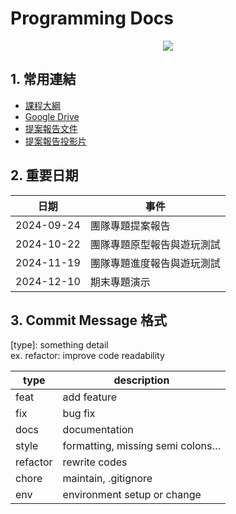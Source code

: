 # Programming Docs

<p align="center">
  <img src="https://github.com/user-attachments/assets/34026b7a-31bf-492a-bd6a-a06167b14c2a" />
</p>

## 1. 常用連結

- [課程大綱](https://docs.google.com/presentation/d/1krKr0OdGR10qgUeqE6tbULMVW2ATPSr2tzoz90cVzog/pub?start=false&loop=false&delayms=3000&slide=id.p)
- [Google Drive](https://drive.google.com/drive/folders/1nNgHqLPPTj1exCAJtX3XxMzU9nOxiPH9?usp=sharing)
- [提案報告文件](https://docs.google.com/document/d/13FGwkP3y7VyMErtGgeR99rVdRfxeZmFGPtN8chSEnrQ/edit)
- [提案報告投影片](https://docs.google.com/presentation/d/1sA1HcqPVVMrdIvrPv8ivGFc7X9QmFoM73P36uMaTDUU/edit)

## 2. 重要日期

| 日期            | 事件                        |
|-----------------|----------------------------|
| 2024-09-24      | 團隊專題提案報告              |
| 2024-10-22      | 團隊專題原型報告與遊玩測試      |
| 2024-11-19      | 團隊專題進度報告與遊玩測試      |
| 2024-12-10      | 期末專題演示                  |

## 3. Commit Message 格式

[type]: something detail \
ex. refactor: improve code readability

| type           | description                        |
|-----------------|----------------------------|
| feat  |	add feature|
| fix   |	bug fix |
| docs | 	documentation |
| style |	formatting, missing semi colons… |
| refactor | 	rewrite codes |
| chore |	maintain, .gitignore |
| env |	environment setup or change |

